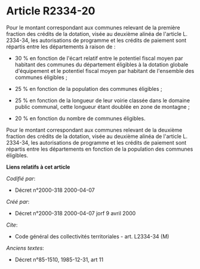 # Article R2334-20

Pour le montant correspondant aux communes relevant de la première fraction des crédits de la dotation, visée au deuxième
alinéa de l'article L. 2334-34, les autorisations de programme et les crédits de paiement sont répartis entre les
départements à raison de :

- 30 % en fonction de l'écart relatif entre le potentiel fiscal moyen par habitant des communes du département éligibles à la
dotation globale d'équipement et le potentiel fiscal moyen par habitant de l'ensemble des communes éligibles ;

- 25 % en fonction de la population des communes éligibles ;

- 25 % en fonction de la longueur de leur voirie classée dans le domaine public communal, cette longueur étant doublée en
zone de montagne ;

- 20 % en fonction du nombre de communes éligibles.

Pour le montant correspondant aux communes relevant de la deuxième fraction des crédits de la dotation, visée au deuxième
alinéa de l'article L. 2334-34, les autorisations de programme et les crédits de paiement sont répartis entre les
départements en fonction de la population des communes éligibles.

**Liens relatifs à cet article**

_Codifié par_:

  - Décret n°2000-318 2000-04-07

_Créé par_:

  - Décret n°2000-318 2000-04-07 jorf 9 avril 2000

_Cite_:

  - Code général des collectivités territoriales - art. L2334-34 (M)

_Anciens textes_:

  - Décret n°85-1510, 1985-12-31, art 11
